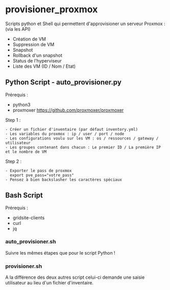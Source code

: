 # provisioner_proxmox
Scripts python et Shell qui permettent d'approvisioner un serveur Proxmox : (via les API)
- Création de VM
- Suppression de VM
- Snapshot
- Rollback d'un snapshot
- Status de l'hyperviseur
- Liste des VM (ID / Nom / Etat)

## Python Script - auto_provisioner.py
Prérequis : 
- python3
- proxmoxer https://github.com/proxmoxer/proxmoxer

Step 1 :
```
- Créer un fichier d'inventaire (par défaut inventory.yml)
- Les variables du proxmox : ip / user / port / node 
- Les configurations voulu sur les VM : os / ressources / gateway / utilisateur
- Les groupes contenant dans chacun : Le premier ID / La première IP et le nombre de VM
```

Step 2 :
```
- Exporter le pass de proxmox
  export pve_pass="votre_pass"
- Pensez à bien backslasher les caractères spéciaux
```

## Bash Script 
Prérequis : 
- gridsite-clients
- curl
- jq


### auto_provisioner.sh

Suivre les mêmes étapes que pour le script Python !

### provisioner.sh

A la différence des deux autres script celui-ci demande une saisie utilisateur au lieu d'un fichier d'inventaire.


